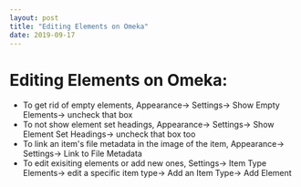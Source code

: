 ```yaml
---
layout: post
title: "Editing Elements on Omeka"
date: 2019-09-17
---
```

# Editing Elements on Omeka: #

  * To get rid of empty elements, Appearance-> Settings-> Show Empty Elements-> uncheck that box
  * To not show element set headings, Appearance-> Settings-> Show Element Set Headings-> uncheck that box too
  * To link an item's file metadata in the image of the item, Appearance-> Settings-> Link to File Metadata
  * To edit exisiting elements or add new ones, Settings-> Item Type Elements-> edit a specific item type-> Add an Item Type-> Add Element

